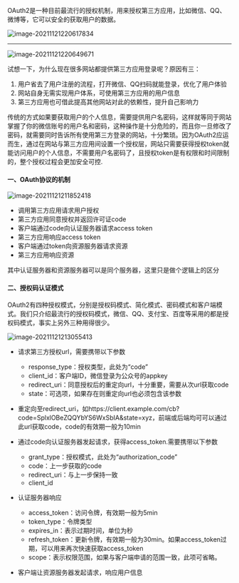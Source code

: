 OAuth2是一种目前最流行的授权机制，用来授权第三方应用，比如微信、QQ、微博等，它可以安全的获取用户的数据。

![image-20211121220617834](C:/Documents(%E8%B5%84%E6%96%99)/Learning/%E8%AE%A1%E7%AE%97%E6%9C%BA%E7%BD%91%E7%BB%9C-%E5%B0%8F%E6%B2%88/img/image-20211121220617834.png)

---

![image-20211121220649671](C:/Documents(%E8%B5%84%E6%96%99)/Learning/%E8%AE%A1%E7%AE%97%E6%9C%BA%E7%BD%91%E7%BB%9C-%E5%B0%8F%E6%B2%88/img/image-20211121220649671.png)

试想一下，为什么现在很多网站都提供第三方应用登录呢？原因有三：

1. 用户省去了用户注册的流程，打开微信、QQ扫码就能登录，优化了用户体验
2. 网站自身无需实现用户体系，可使用第三方应用的用户信息
3. 第三方应用也可借此提高其他网站对此的依赖性，提升自己影响力

传统的方式如果要获取用户的个人信息，需要提供用户名密码，这样就等同于网站掌握了你的微信账号的用户名和密码，这种操作是十分危险的，而且你一旦修改了密码，就需要同时告诉所有使用第三方登录的网站，十分繁琐。因为OAuth2应运而生，通过在网站与第三方应用间设置一个授权层，网站只需要获得授权token就能访问用户的个人信息，不需要用户名密码了，且授权token是有权限和时间限制的，整个授权过程会更加安全可控.

#### 一、OAuth协议的机制

![image-20211121211852418](C:/Documents(%E8%B5%84%E6%96%99)/Learning/%E8%AE%A1%E7%AE%97%E6%9C%BA%E7%BD%91%E7%BB%9C-%E5%B0%8F%E6%B2%88/img/image-20211121211852418.png)

- 调用第三方应用请求用户授权
- 第三方应用同意授权并返回许可证code
- 客户端通过code向认证服务器请求access token
- 第三方应用响应access token
- 客户端通过token向资源服务器请求资源
- 第三方应用响应资源

其中认证服务器和资源服务器可以是同个服务器，这里只是做个逻辑上的区分

#### 二、授权码认证模式

OAuth2有四种授权模式，分别是授权码模式、简化模式、密码模式和客户端模式。我们只介绍最流行的授权码模式，微信、QQ、支付宝、百度等采用的都是授权码模式，事实上另外三种用得很少。

![image-20211121213055413](C:/Documents(%E8%B5%84%E6%96%99)/Learning/%E8%AE%A1%E7%AE%97%E6%9C%BA%E7%BD%91%E7%BB%9C-%E5%B0%8F%E6%B2%88/img/image-20211121213055413.png)

- 请求第三方授权url，需要携带以下参数

  - response_type：授权类型，此处为“code”
  - client_id：客户端ID，微信登录为公众号的appkey
  - redirect_uri：同意授权后的重定向url，十分重要，需要从次url获取code
  - state：可选项，如果存在则重定向url也必须包含该参数

- 重定向至redirect_uri，如https://client.example.com/cb?code=SplxlOBeZQQYbYS6WxSbIA&state=xyz，前端或后端均可可以通过此url获取code，code的有效期一般为10min

- 通过code向认证服务器发起请求，获得access_token.需要携带以下参数

  - grant_type：授权模式，此处为“authorization_code”
  - code：上一步获取的code
  - redirect_uri：与上一步保持一致
  - client_id

- 认证服务器响应

  - access_token：访问令牌，有效期一般为5min
  - token_type：令牌类型
  - expires_in：表示过期时间，单位为秒
  - refresh_token：更新令牌，有效期一般为30min。如果access_token过期，可以用来再次快速获取access_token
  - scope：表示权限范围，如果与客户端申请的范围一致，此项可省略。

- 客户端让资源服务器发起请求，响应用户信息

  

  

  

